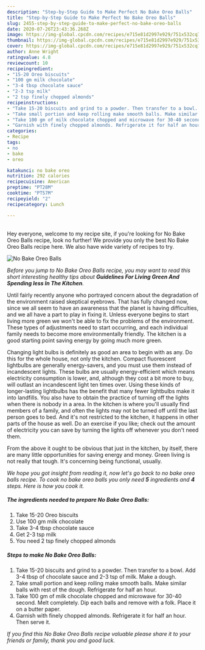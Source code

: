 ```yaml
---
description: "Step-by-Step Guide to Make Perfect No Bake Oreo Balls"
title: "Step-by-Step Guide to Make Perfect No Bake Oreo Balls"
slug: 2455-step-by-step-guide-to-make-perfect-no-bake-oreo-balls
date: 2020-07-26T23:43:36.268Z
image: https://img-global.cpcdn.com/recipes/e715e81d2997e929/751x532cq70/no-bake-oreo-balls-recipe-main-photo.jpg
thumbnail: https://img-global.cpcdn.com/recipes/e715e81d2997e929/751x532cq70/no-bake-oreo-balls-recipe-main-photo.jpg
cover: https://img-global.cpcdn.com/recipes/e715e81d2997e929/751x532cq70/no-bake-oreo-balls-recipe-main-photo.jpg
author: Anne Wright
ratingvalue: 4.8
reviewcount: 10
recipeingredient:
- "15-20 Oreo biscuits"
- "100 gm milk chocolate"
- "3-4 tbsp chocolate sauce"
- "2-3 tsp milk"
- "2 tsp finely chopped almonds"
recipeinstructions:
- "Take 15-20 biscuits and grind to a powder. Then transfer to a bowl. Add 3-4 tbsp of chocolate sauce and 2-3 tsp of milk. Make a dough."
- "Take small portion and keep rolling make smooth balls. Make similar balls with rest of the dough. Refrigerate for half an hour."
- "Take 100 gm of milk chocolate chopped and microwave for 30-40 second. Melt completely. Dip each balls and remove with a folk. Place it on a butter paper."
- "Garnish with finely chopped almonds. Refrigerate it for half an hour. Then serve it."
categories:
- Recipe
tags:
- no
- bake
- oreo

katakunci: no bake oreo 
nutrition: 292 calories
recipecuisine: American
preptime: "PT28M"
cooktime: "PT57M"
recipeyield: "2"
recipecategory: Lunch

---
```

<br>
Hey everyone, welcome to my recipe site, if you're looking for No Bake Oreo Balls recipe, look no further! We provide you only the best No Bake Oreo Balls recipe here. We also have wide variety of recipes to try.
<br>


![No Bake Oreo Balls](https://img-global.cpcdn.com/recipes/e715e81d2997e929/751x532cq70/no-bake-oreo-balls-recipe-main-photo.jpg)

<i>Before you jump to No Bake Oreo Balls recipe, you may want to read this short interesting healthy tips about 
<strong>Guidelines For Living Green And Spending less In The Kitchen</strong>.</i>
</br>

Until fairly recently anyone who portrayed concern about the degradation of the environment raised skeptical eyebrows. That has fully changed now, since we all seem to have an awareness that the planet is having difficulties, and we all have a part to play in fixing it. Unless everyone begins to start living more green we won't be able to fix the problems of the environment. These types of adjustments need to start occurring, and each individual family needs to become more environmentally friendly. The kitchen is a good starting point saving energy by going much more green.

Changing light bulbs is definitely as good an area to begin with as any. Do this for the whole house, not only the kitchen. Compact fluorescent lightbulbs are generally energy-savers, and you must use them instead of incandescent lights. These bulbs are usually energy-efficient which means electricity consumption is lower, and, although they cost a bit more to buy, will outlast an incandescent light ten times over. Using these kinds of longer-lasting lightbulbs has the benefit that many fewer lightbulbs make it into landfills. You also have to obtain the practice of turning off the lights when there is nobody in a area. In the kitchen is where you'll usually find members of a family, and often the lights may not be turned off until the last person goes to bed. And it's not restricted to the kitchen, it happens in other parts of the house as well. Do an exercise if you like; check out the amount of electricity you can save by turning the lights off whenever you don't need them.

From the above it ought to be obvious that just in the kitchen, by itself, there are many little opportunities for saving energy and money. Green living is not really that tough. It's concerning being functional, usually.


<i>We hope you got insight from reading it, now let's go back to no bake oreo balls recipe. To cook no bake oreo balls you only need <strong>5</strong> ingredients and <strong>4</strong> steps. Here is how you cook it.
</i>

##### The ingredients needed to prepare No Bake Oreo Balls:

1. Take 15-20 Oreo biscuits
1. Use 100 gm milk chocolate
1. Take 3-4 tbsp chocolate sauce
1. Get 2-3 tsp milk
1. You need 2 tsp finely chopped almonds


##### Steps to make No Bake Oreo Balls:

1. Take 15-20 biscuits and grind to a powder. Then transfer to a bowl. Add 3-4 tbsp of chocolate sauce and 2-3 tsp of milk. Make a dough.
1. Take small portion and keep rolling make smooth balls. Make similar balls with rest of the dough. Refrigerate for half an hour.
1. Take 100 gm of milk chocolate chopped and microwave for 30-40 second. Melt completely. Dip each balls and remove with a folk. Place it on a butter paper.
1. Garnish with finely chopped almonds. Refrigerate it for half an hour. Then serve it.


<i>If you find this No Bake Oreo Balls recipe valuable please share it to your friends or family, thank you and good luck.</i>
